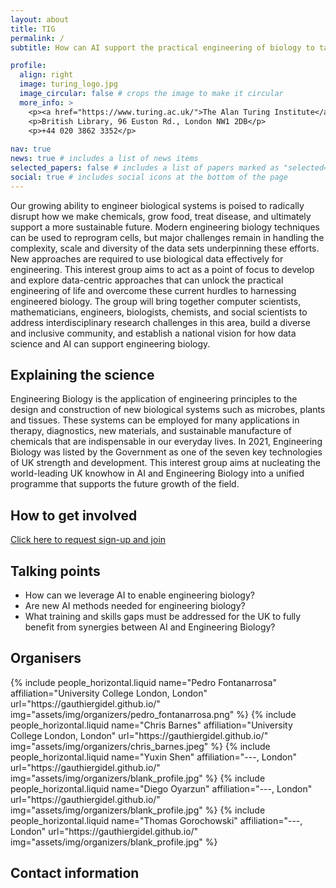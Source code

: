 ```yaml
---
layout: about
title: TIG
permalink: /
subtitle: How can AI support the practical engineering of biology to tackle global challenges? #<a href='#'>Affiliations</a>. Address. Contacts. Moto. Etc.

profile:
  align: right
  image: turing_logo.jpg
  image_circular: false # crops the image to make it circular
  more_info: >
    <p><a href="https://www.turing.ac.uk/">The Alan Turing Institute</a></p>
    <p>British Library, 96 Euston Rd., London NW1 2DB</p>
    <p>+44 020 3862 3352</p>
    
nav: true
news: true # includes a list of news items
selected_papers: false # includes a list of papers marked as "selected={true}"
social: true # includes social icons at the bottom of the page
---
```


Our growing ability to engineer biological systems is poised to radically disrupt how we make chemicals, grow food, treat disease, and ultimately support a more sustainable future. Modern engineering biology techniques can be used to reprogram cells, but major challenges remain in handling the complexity, scale and diversity of the data sets underpinning these efforts. New approaches are required to use biological data effectively for engineering. This interest group aims to act as a point of focus to develop and explore data-centric approaches that can unlock the practical engineering of life and overcome these current hurdles to harnessing engineered biology. The group will bring together computer scientists, mathematicians, engineers, biologists, chemists, and social scientists to address interdisciplinary research challenges in this area, build a diverse and inclusive community, and establish a national vision for how data science and AI can support engineering biology.

## Explaining the science

Engineering Biology is the application of engineering principles to the design and construction of new biological systems such as microbes, plants and tissues. These systems can be employed for many applications in therapy, diagnostics, new materials, and sustainable manufacture of chemicals that are indispensable in our everyday lives. In 2021, Engineering Biology was listed by the Government as one of the seven key technologies of UK strength and development. This interest group aims at nucleating the world-leading UK knowhow in AI and Engineering Biology into a unified programme that supports the future growth of the field.



## How to get involved
[Click here to request sign-up and join](https://forms.office.com/Pages/ResponsePage.aspx?id=p_SVQ1XklU-Knx-672OE-fR6PcyyBV1JuragBENwKPJURU9FMTVWUTA3Q0VERTNVMUU2TFpBTzBaRyQlQCN0PWcu)

## Talking points
- How can we leverage AI to enable engineering biology?
- Are new AI methods needed for engineering biology?
- What training and skills gaps must be addressed for the UK to fully benefit from synergies between AI and Engineering Biology?

## Organisers

<div class="row row-cols-2 projects pt-3 pb-3">
  {% include people_horizontal.liquid name="Pedro Fontanarrosa" affiliation="University College London, London" url="https://gauthiergidel.github.io/" img="assets/img/organizers/pedro_fontanarrosa.png" %}
  {% include people_horizontal.liquid name="Chris Barnes" affiliation="University College London, London" url="https://gauthiergidel.github.io/" img="assets/img/organizers/chris_barnes.jpeg" %}
  {% include people_horizontal.liquid name="Yuxin Shen" affiliation="---, London" url="https://gauthiergidel.github.io/" img="assets/img/organizers/blank_profile.jpg" %}
  {% include people_horizontal.liquid name="Diego Oyarzun" affiliation="---, London" url="https://gauthiergidel.github.io/" img="assets/img/organizers/blank_profile.jpg" %}
  {% include people_horizontal.liquid name="Thomas Gorochowski" affiliation="---, London" url="https://gauthiergidel.github.io/" img="assets/img/organizers/blank_profile.jpg" %}
    
</div>


## Contact information

